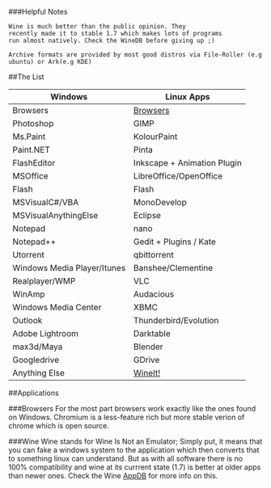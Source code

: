 

###Helpful Notes
```
Wine is much better than the public opinion. They
recently made it to stable 1.7 which makes lots of programs
run almost natively. Check the WineDB before giving up ;)
 
Archive formats are provided by most good distros via File-Roller (e.g ubuntu) or Ark(e.g KDE)
```

##The List

| Windows                     | Linux Apps                |
| --------------------------- |---------------------------|
|Browsers                     |[Browsers](#browsers)      |
|Photoshop                    |GIMP                       |
|Ms.Paint                     |KolourPaint                |
|Paint.NET                    |Pinta                      |
|FlashEditor                  |Inkscape + Animation Plugin|
|MSOffice                     |LibreOffice/OpenOffice     |
|Flash                        |Flash                      |
|MSVisualC#/VBA               |MonoDevelop                |
|MSVisualAnythingElse         |Eclipse                    |
|Notepad                      |nano                       |
|Notepad++                    |Gedit + Plugins / Kate     |
|Utorrent                     |qbittorrent                |
|Windows Media Player/Itunes  |Banshee/Clementine         |
|Realplayer/WMP               |VLC                        |
|WinAmp                       |Audacious                  |
|Windows Media Center         |XBMC                       |
|Outlook                      |Thunderbird/Evolution      |
|Adobe Lightroom              |Darktable                  |
|max3d/Maya                   |Blender                    |
|Googledrive                  |GDrive                     |
|Anything Else                |[WineIt!](#wine)           |

##Applications


###Browsers
<a id="browsers"></a>
For the most part browsers work exactly like the ones found on Windows.
Chromium is a less-feature rich but more stable verion of chrome which is open source.
  
###Wine
<a id="wine"></a>
Wine stands for Wine Is Not an Emulator; Simply put, it means that you can fake a windows system to the
application which then converts that to something linux can understand. But as with all software there
is no 100% compatibility and wine at its currrent state (1.7) is better at older apps than newer ones.
Check the Wine [AppDB](http://appdb.winehq.org/) for more info on this.

